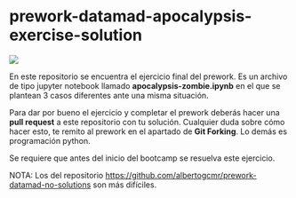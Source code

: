 # prework-datamad-apocalypsis-exercise-solution

![](./images/thewalkingdead.jpeg)

En este repositorio se encuentra el ejercicio final del prework. Es un archivo de tipo jupyter notebook llamado **apocalypsis-zombie.ipynb** en el que se plantean 3 casos diferentes ante una misma situación. 

Para dar por bueno el ejercicio y completar el prework deberás hacer una **pull request** a este repositorio con tu solución. Cualquier duda sobre cómo hacer esto, te remito al prework en el apartado de **Git Forking**. Lo demás es programación python. 

Se requiere que antes del inicio del bootcamp se resuelva este ejercicio. 

NOTA: Los del repositorio https://github.com/albertogcmr/prework-datamad-no-solutions son más difíciles. 
